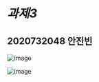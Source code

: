 # *과제3*  
## 2020732048 안진빈  

![image](https://github.com/user-attachments/assets/bf3a0fda-a10d-4c86-9e65-65c88e60c49c)  

![image](https://github.com/user-attachments/assets/943c87d7-3f19-4c59-8dac-a887470df059)  
